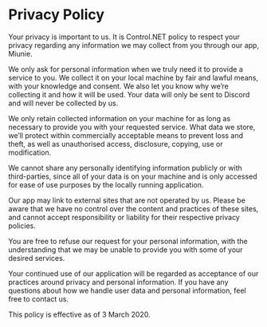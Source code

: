 # Privacy Policy

Your privacy is important to us. It is Control.NET policy to respect your privacy regarding any information we may collect from you through our app, Miunie.

We only ask for personal information when we truly need it to provide a service to you. We collect it on your local machine by fair and lawful means, with your knowledge and consent. We also let you know why we’re collecting it and how it will be used. Your data will only be sent to Discord and will never be collected by us.

We only retain collected information on your machine for as long as necessary to provide you with your requested service. What data we store, we’ll protect within commercially acceptable means to prevent loss and theft, as well as unauthorised access, disclosure, copying, use or modification.

We cannot share any personally identifying information publicly or with third-parties, since all of your data is on your machine and is only accessed for ease of use purposes by the locally running application.

Our app may link to external sites that are not operated by us. Please be aware that we have no control over the content and practices of these sites, and cannot accept responsibility or liability for their respective privacy policies.

You are free to refuse our request for your personal information, with the understanding that we may be unable to provide you with some of your desired services.

Your continued use of our application will be regarded as acceptance of our practices around privacy and personal information. If you have any questions about how we handle user data and personal information, feel free to contact us.

This policy is effective as of 3 March 2020.
